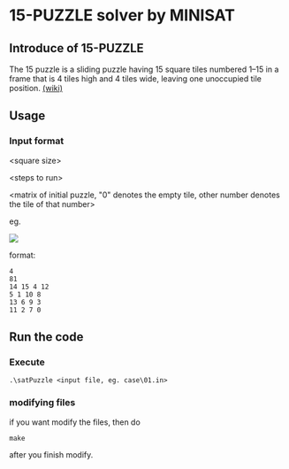 # 15-PUZZLE solver by MINISAT
## Introduce of 15-PUZZLE
The 15 puzzle is a sliding puzzle having 15 square tiles numbered 1–15 in a frame that is 4 tiles high and 4 tiles wide, leaving one unoccupied tile position. [(wiki)](https://en.wikipedia.org/wiki/15_puzzle)

## Usage

### Input format

 \<square size> 
 
 \<steps to run>
 
 \<matrix of initial puzzle, "0" denotes the empty tile, other number denotes the tile of that number>


eg.

![](https://imgur.com/a/bICXYot)

format:
```
4
81
14 15 4 12
5 1 10 8
13 6 9 3
11 2 7 0
```
## Run the code

### Execute
```
.\satPuzzle <input file, eg. case\01.in>
```

### modifying files
if you want modify the files, then do
```
make
```
after you finish modify.

